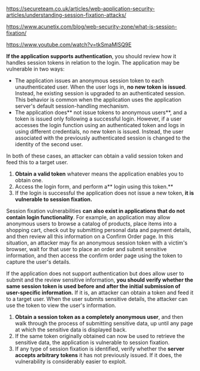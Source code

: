 https://secureteam.co.uk/articles/web-application-security-articles/understanding-session-fixation-attacks/

https://www.acunetix.com/blog/web-security-zone/what-is-session-fixation/

https://www.youtube.com/watch?v=tkSmaMlSQ9E

**If the application supports authentication**, you should review how it handles session tokens in relation to the login. The application may be vulnerable in two ways:

- The application issues an anonymous session token to each unauthenticated user. When the user logs in, **no new token is issued**. Instead, he existing session is upgraded to an authenticated session. This behavior is common when the application uses the application server's default session-handling mechanism.
- The application does** not issue tokens to anonymous users**, and a token is issued only following a successful login. However, if a user accesses the login function using an authenticated token and logs in using different credentials, no new token is issued. Instead, the user associated with the previously authenticated session is changed to the identity of the second user.

In both of these cases, an attacker can obtain a valid session token and feed this to a target user.

1. **Obtain a valid token** whatever means the application enables you to obtain one.
2. Access the login form, and perform a** login using this token.**
3. If the login is successful the application does not issue a new token, **it is vulnerable to session fixation.**

Session fixation vulnerabilities **can also exist in applications that do not contain login functionality**. For example, an application may allow anonymous users to browse a catalog of products, place items into a shopping cart, check out by submitting personal data and payment details, and then review all this information on a Confirm Order page. In this situation, an attacker may fix an anonymous session token with a victim's browser, wait for that user to place an order and submit sensitive information, and then access the confirm order page using the token to capture the user's details.

If the application does not support authentication but does allow user to submit and the review sensitive information, **you should verify whether the same session token is used before and after the initial submission of user-specific information.** If it is, an attacker can obtain a token and feed it to a target user. When the user submits sensitive details, the attacker can use the token to view the user's information.

1. **Obtain a session token as a completely anonymous user**, and then walk through the process of submitting sensitive data, up until any page at which the sensitive data is displayed back. 
2. If the same token originally obtained can now be used to retrieve the sensitive data, the application is vulnerable to session fixation.
3. If any type of session fixation is identified, verify whether the **server accepts arbitrary tokens** it has not previously issued. If it does, the vulnerability is considerably easier to exploit.







